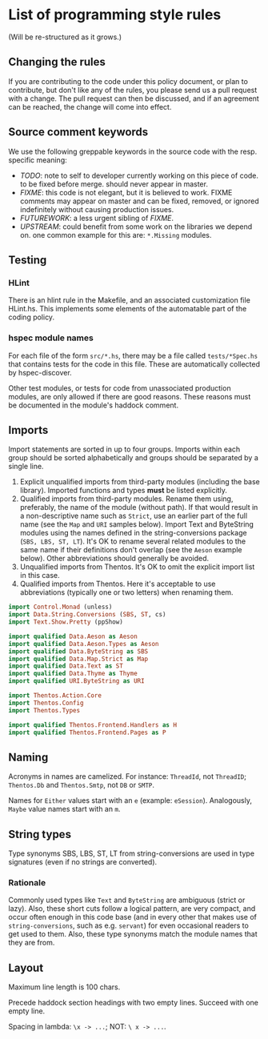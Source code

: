 # List of programming style rules

(Will be re-structured as it grows.)


## Changing the rules

If you are contributing to the code under this policy document, or
plan to contribute, but don't like any of the rules, you please send
us a pull request with a change.  The pull request can then be
discussed, and if an agreement can be reached, the change will come
into effect.


## Source comment keywords

We use the following greppable keywords in the source code with the
resp.  specific meaning:

- *TODO*: note to self to developer currently working on this piece of
   code.  to be fixed before merge.  should never appear in master.
- *FIXME*: this code is not elegant, but it is believed to work.
   FIXME comments may appear on master and can be fixed, removed, or
   ignored indefinitely without causing production issues.
- *FUTUREWORK*: a less urgent sibling of *FIXME*.
- *UPSTREAM*: could benefit from some work on the libraries we depend
   on.  one common example for this are: `*.Missing` modules.


## Testing

### HLint

There is an hlint rule in the Makefile, and an associated customization
file HLint.hs.  This implements some elements of the automatable part of
the coding policy.


### hspec module names

For each file of the form `src/*.hs`, there may be a file called
`tests/*Spec.hs` that contains tests for the code in this file.  These
are automatically collected by hspec-discover.

Other test modules, or tests for code from unassociated production
modules, are only allowed if there are good reasons.  These reasons
must be documented in the module's haddock comment.


## Imports

Import statements are sorted in up to four groups. Imports within each
group should be sorted alphabetically and groups should be separated by a
single line.

 1. Explicit unqualified imports from third-party modules (including the
    base library). Imported functions and types **must** be listed
    explicitly.
 2. Qualified imports from third-party modules. Rename them using,
    preferably, the name of the module (without path). If that would result
    in a non-descriptive name such as `Strict`, use an earlier part of the
    full name (see the `Map` and `URI` samples below). Import Text and
    ByteString modules using the names defined in the string-conversions
    package (`SBS, LBS, ST, LT`). It's OK to rename several related modules
    to the same name if their definitions don't overlap (see the `Aeson`
    example below). Other abbreviations should generally be avoided.
 3. Unqualified imports from Thentos. It's OK to omit the explicit import
    list in this case.
 4. Qualified imports from Thentos. Here it's acceptable to use
    abbreviations (typically one or two letters) when renaming them.

```haskell
import Control.Monad (unless)
import Data.String.Conversions (SBS, ST, cs)
import Text.Show.Pretty (ppShow)

import qualified Data.Aeson as Aeson
import qualified Data.Aeson.Types as Aeson
import qualified Data.ByteString as SBS
import qualified Data.Map.Strict as Map
import qualified Data.Text as ST
import qualified Data.Thyme as Thyme
import qualified URI.ByteString as URI

import Thentos.Action.Core
import Thentos.Config
import Thentos.Types

import qualified Thentos.Frontend.Handlers as H
import qualified Thentos.Frontend.Pages as P
```


## Naming

Acronyms in names are camelized.  For instance: `ThreadId`, not
`ThreadID`; `Thentos.Db` and `Thentos.Smtp`, not `DB` or `SMTP`.

Names for `Either` values start with an `e` (example: `eSession`).
Analogously, `Maybe` value names start with an `m`.


## String types

Type synonyms SBS, LBS, ST, LT from string-conversions are used in type
signatures (even if no strings are converted).


### Rationale

Commonly used types like `Text` and `ByteString` are ambiguous (strict
or lazy).  Also, these short cuts follow a logical pattern, are very
compact, and occur often enough in this code base (and in every other
that makes use of `string-conversions`, such as e.g. `servant`) for
even occasional readers to get used to them.  Also, these type
synonyms match the module names that they are from.


## Layout

Maximum line length is 100 chars.

Precede haddock section headings with two empty lines.  Succeed with
one empty line.

Spacing in lambda: `\x -> ...`; NOT: `\ x -> ...`.
